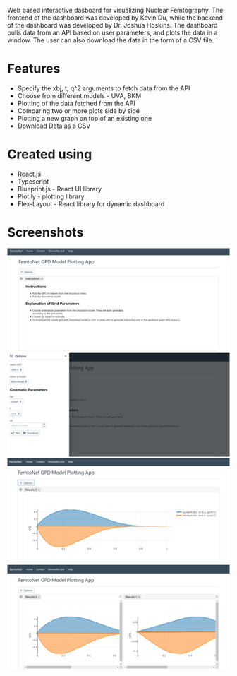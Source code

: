 Web based interactive dasboard for visualizing Nuclear Femtography. The frontend of the dashboard was developed by Kevin Du, while the backend of the dashboard was developed by Dr. Joshua Hoskins. The dashboard pulls data from an API based on user parameters, and plots the data in a window. The user can also download the data in the form of a CSV file.

# Features
* Specify the xbj, t, q^2 arguments to fetch data from the API
* Choose from different models - UVA, BKM
* Plotting of the data fetched from the API
* Comparing two or more plots side by side
* Plotting a new graph on top of an existing one
* Download Data as a CSV

# Created using
* React.js
* Typescript
* Blueprint.js - React UI library
* Plot.ly - plotting library
* Flex-Layout - React library for dynamic dashboard

# Screenshots
![Home](./screenshots/Capture.PNG)
![Drawer](./screenshots/Capture1.PNG)
![1-Plot](./screenshots/Capture3.PNG)
![2-Plot](./screenshots/Capture4.PNG)
